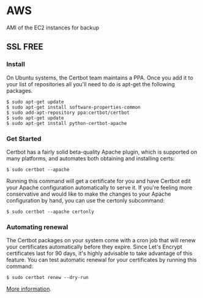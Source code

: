 # AWS

AMI of the EC2 instances for backup


## SSL FREE
### Install
On Ubuntu systems, the Certbot team maintains a PPA. Once you add it to your list of repositories all you'll need to do is apt-get the following packages.

```
$ sudo apt-get update
$ sudo apt-get install software-properties-common
$ sudo add-apt-repository ppa:certbot/certbot
$ sudo apt-get update
$ sudo apt-get install python-certbot-apache 
```

### Get Started
Certbot has a fairly solid beta-quality Apache plugin, which is supported on many platforms, and automates both obtaining and installing certs:

```
$ sudo certbot --apache
```
Running this command will get a certificate for you and have Certbot edit your Apache configuration automatically to serve it. If you're feeling more conservative and would like to make the changes to your Apache configuration by hand, you can use the certonly subcommand:

```
$ sudo certbot --apache certonly
```

### Automating renewal

The Certbot packages on your system come with a cron job that will renew your certificates automatically before they expire. Since Let's Encrypt certificates last for 90 days, it's highly advisable to take advantage of this feature. You can test automatic renewal for your certificates by running this command:

```
$ sudo certbot renew --dry-run
```
[More information](https://certbot.eff.org/).
